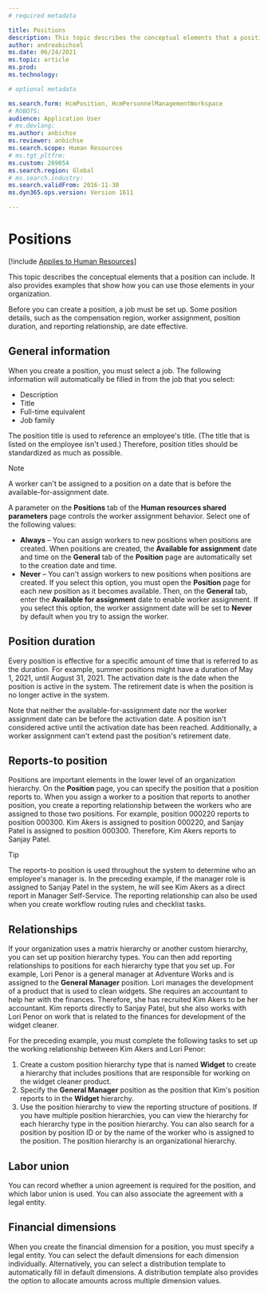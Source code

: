 ```yaml
---
# required metadata

title: Positions
description: This topic describes the conceptual elements that a position can include. It also provides examples that show how you can use those elements in your organization.
author: andreabichsel
ms.date: 06/24/2021
ms.topic: article
ms.prod: 
ms.technology: 

# optional metadata

ms.search.form: HcmPosition, HcmPersonnelManagementWorkspace
# ROBOTS: 
audience: Application User
# ms.devlang: 
ms.author: anbichse
ms.reviewer: anbichse
ms.search.scope: Human Resources
# ms.tgt_pltfrm: 
ms.custom: 269054
ms.search.region: Global
# ms.search.industry: 
ms.search.validFrom: 2016-11-30
ms.dyn365.ops.version: Version 1611

---
```


# Positions

[!include [Applies to Human Resources](../includes/applies-to-hr.md)]

This topic describes the conceptual elements that a position can include. It also provides examples that show how you can use those elements in your organization.

Before you can create a position, a job must be set up. Some position details, such as the compensation region, worker assignment, position duration, and reporting relationship, are date effective.

## General information

When you create a position, you must select a job. The following information will automatically be filled in from the job that you select:

- Description
- Title
- Full-time equivalent
- Job family

The position title is used to reference an employee's title. (The title that is listed on the employee isn't used.) Therefore, position titles should be standardized as much as possible.

> [!NOTE]
> A worker can't be assigned to a position on a date that is before the available-for-assignment date.
>
> A parameter on the **Positions** tab of the **Human resources shared parameters** page controls the worker assignment behavior. Select one of the following values:
>
> - **Always** – You can assign workers to new positions when positions are created. When positions are created, the **Available for assignment** date and time on the **General** tab of the **Position** page are automatically set to the creation date and time.
> - **Never** – You can't assign workers to new positions when positions are created. If you select this option, you must open the **Position** page for each new position as it becomes available. Then, on the **General** tab, enter the **Available for assignment** date to enable worker assignment. If you select this option, the worker assignment date will be set to **Never** by default when you try to assign the worker.

## Position duration

Every position is effective for a specific amount of time that is referred to as the duration. For example, summer positions might have a duration of May 1, 2021, until August 31, 2021. The activation date is the date when the position is active in the system. The retirement date is when the position is no longer active in the system.

Note that neither the available-for-assignment date nor the worker assignment date can be before the activation date. A position isn't considered active until the activation date has been reached. Additionally, a worker assignment can't extend past the position's retirement date.

## Reports-to position

Positions are important elements in the lower level of an organization hierarchy. On the **Position** page, you can specify the position that a position reports to. When you assign a worker to a position that reports to another position, you create a reporting relationship between the workers who are assigned to those two positions. For example, position 000220 reports to position 000300. Kim Akers is assigned to position 000220, and Sanjay Patel is assigned to position 000300. Therefore, Kim Akers reports to Sanjay Patel.

> [!TIP]
> The reports-to position is used throughout the system to determine who an employee's manager is. In the preceding example, if the manager role is assigned to Sanjay Patel in the system, he will see Kim Akers as a direct report in Manager Self-Service. The reporting relationship can also be used when you create workflow routing rules and checklist tasks.

## Relationships

If your organization uses a matrix hierarchy or another custom hierarchy, you can set up position hierarchy types. You can then add reporting relationships to positions for each hierarchy type that you set up. For example, Lori Penor is a general manager at Adventure Works and is assigned to the **General Manager** position. Lori manages the development of a product that is used to clean widgets. She requires an accountant to help her with the finances. Therefore, she has recruited Kim Akers to be her accountant. Kim reports directly to Sanjay Patel, but she also works with Lori Penor on work that is related to the finances for development of the widget cleaner.

For the preceding example, you must complete the following tasks to set up the working relationship between Kim Akers and Lori Penor:

1. Create a custom position hierarchy type that is named **Widget** to create a hierarchy that includes positions that are responsible for working on the widget cleaner product.
2. Specify the **General Manager** position as the position that Kim's position reports to in the **Widget** hierarchy.
3. Use the position hierarchy to view the reporting structure of positions. If you have multiple position hierarchies, you can view the hierarchy for each hierarchy type in the position hierarchy. You can also search for a position by position ID or by the name of the worker who is assigned to the position. The position hierarchy is an organizational hierarchy.

## Labor union

You can record whether a union agreement is required for the position, and which labor union is used. You can also associate the agreement with a legal entity.

## Financial dimensions

When you create the financial dimension for a position, you must specify a legal entity. You can select the default dimensions for each dimension individually. Alternatively, you can select a distribution template to automatically fill in default dimensions. A distribution template also provides the option to allocate amounts across multiple dimension values.
